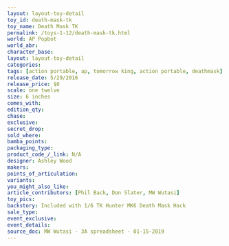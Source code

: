```yaml
---
layout: layout-toy-detail 
toy_id: death-mask-tk
toy_name: Death Mask TK
permalink: /toys-1-12/death-mask-tk.html
world: AP Popbot
world_abr: 
character_base: 
layout: layout-toy-detail
categories: 
tags: [action portable, ap, tomorrow king, action portable, deathmask]
release_date: 5/29/2016
release_price: $0 
scale: one twelve
size: 6 inches
comes_with: 
edition_qty: 
chase: 
exclusive: 
secret_drop: 
sold_where: 
bamba_points: 
packaging_type: 
product_code_/_link: N/A
designer: Ashley Wood
makers: 
points_of_articulation: 
variants: 
you_might_also_like: 
article_contributors: [Phil Back, Don Slater, MW Wutasi]
toy_pics: 
backstory: Included with 1/6 TK Hunter MK6 Death Mask Hack
sale_type: 
event_exclusive: 
event_details: 
source_doc: MW Wutasi - 3A spreadsheet - 01-15-2019
---
```

